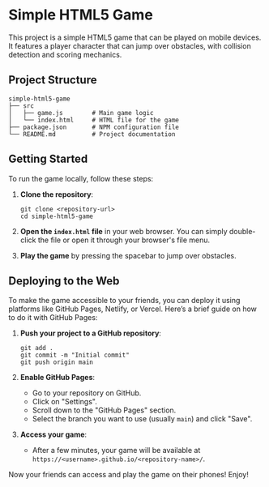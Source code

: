 # Simple HTML5 Game

This project is a simple HTML5 game that can be played on mobile devices. It features a player character that can jump over obstacles, with collision detection and scoring mechanics.

## Project Structure

```
simple-html5-game
├── src
│   ├── game.js        # Main game logic
│   └── index.html     # HTML file for the game
├── package.json       # NPM configuration file
└── README.md          # Project documentation
```

## Getting Started

To run the game locally, follow these steps:

1. **Clone the repository**:
   ```
   git clone <repository-url>
   cd simple-html5-game
   ```

2. **Open the `index.html` file** in your web browser. You can simply double-click the file or open it through your browser's file menu.

3. **Play the game** by pressing the spacebar to jump over obstacles.

## Deploying to the Web

To make the game accessible to your friends, you can deploy it using platforms like GitHub Pages, Netlify, or Vercel. Here’s a brief guide on how to do it with GitHub Pages:

1. **Push your project to a GitHub repository**:
   ```
   git add .
   git commit -m "Initial commit"
   git push origin main
   ```

2. **Enable GitHub Pages**:
   - Go to your repository on GitHub.
   - Click on "Settings".
   - Scroll down to the "GitHub Pages" section.
   - Select the branch you want to use (usually `main`) and click "Save".

3. **Access your game**:
   - After a few minutes, your game will be available at `https://<username>.github.io/<repository-name>/`.

Now your friends can access and play the game on their phones! Enjoy!